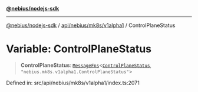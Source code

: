 [**@nebius/nodejs-sdk**](../../../../../README.md)

***

[@nebius/nodejs-sdk](../../../../../README.md) / [api/nebius/mk8s/v1alpha1](../README.md) / ControlPlaneStatus

# Variable: ControlPlaneStatus

> **ControlPlaneStatus**: [`MessageFns`](../../../../../runtime/protos/core/interfaces/MessageFns.md)\<[`ControlPlaneStatus`](../interfaces/ControlPlaneStatus.md), `"nebius.mk8s.v1alpha1.ControlPlaneStatus"`\>

Defined in: src/api/nebius/mk8s/v1alpha1/index.ts:2071
